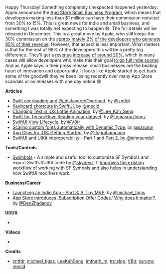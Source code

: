 Happy Thursday! Something completely unexpected happened yesterday: Apple announced the [App Store Small Business Program](https://www.apple.com/newsroom/2020/11/apple-announces-app-store-small-business-program/), which means that developers making less than $1 million can have their commission reduced from 30% to 15%. This is great news for indie and small business, and something I was totally not expecting to happen 😅. The full details will be released in December. This is a great move by Apple, who still keeps the 30% commission on the [approximately 2% of the developers who generate 95% of their revenue](https://twitter.com/jacknicas/status/1329025297082150912). However, that aspect is less important. What matters is that for the rest of 98% of the developers this will be a pretty big difference. They'll get a [revenue increase of around 20%](https://twitter.com/jamesthomson/status/1329021493813145601), which in many cases will allow developers who make this their goal [to go full indie sooner](https://twitter.com/halidecamera/status/1329099299175600136). And as Apple says in their press release, small businesses are the beating heart of innovation and opportunity. It looks like Apple started to get back some of the goodwill they've been losing recently over many App Store scandals or os releases with one day notice 😄 

**Articles**

* [Swift overloading and @_disfavoredOverload](https://fivestars.blog/swift/disfavoredOverload.html), by [@zntfdr](https://twitter.com/zntfdr)
* [Keyboard shortcuts in SwiftUI](https://swiftwithmajid.com/2020/11/17/keyboard-shortcuts-in-swiftui/), by [@mecid](https://twitter.com/mecid)
* [Changing Text in iOS Lottie Animation](https://swiftsenpai.com/development/lottie-text-provider/), by [@Lee_Kah_Seng](https://twitter.com/Lee_Kah_Seng)
* [Swift for TensorFlow: Reading your dataset](https://www.47deg.com/blog/swift-for-tensorflow-reading-dataset/), by [@tomasruizlopez](https://twitter.com/tomasruizlopez)
* [SwiftUI View Lifecycle](https://www.vadimbulavin.com/swiftui-view-lifecycle/), by [@V8tr](https://twitter.com/V8tr)
* [Scaling custom fonts automatically with Dynamic Type](https://sarunw.com/posts/scaling-custom-fonts-automatically-with-dynamic-type/), by [@sarunw](https://twitter.com/sarunw)
* [App Clips for iOS: Getting Started](https://www.raywenderlich.com/14455571-app-clips-for-ios-getting-started), by [@itsgrahamconn](https://twitter.com/itsgrahamconn)
* SwiftUI and UIKit interoperability - [Part 1](https://www.swiftbysundell.com/articles/swiftui-and-uikit-interoperability-part-1/) and [Part 2](https://www.swiftbysundell.com/articles/swiftui-and-uikit-interoperability-part-2/), by [@johnsundell](https://twitter.com/johnsundell)

**Tools/Controls**

* [Swimbols](https://apps.apple.com/app/id1525226399?platform=mac) - A simple and useful tool to customize SF Symbols and export SwiftUI/UIKit code by [@skydevz](https://twitter.com/skydevz). It [improves the existing workflow](https://medium.com/@imthathullah/re-imagining-sf-symbols-into-xcode-c2ebf92550d9?source=friends_link&sk=37af3872b7c89945bc67c9164c830340) of working with SF Symbols and also helps in [understanding](https://medium.com/better-programming/understanding-swiftui-modifiers-83ebfbc3f94?source=friends_link&sk=4f04d658f89fa814d766a4e056999d58) how SwiftUI modifiers work.

**Business/Career**

* [Launching an Indie App - Part 3: A Tiny MVP](https://heyimakeapps.com/blog/launching-an-indie-app-part-3-a-tiny-mvp), by [@michael_tigas](https://twitter.com/michael_tigas)
* [App Store introduces ‘Subscription Offer Codes.’ Why does it matter?](https://denzhadanov.com/app-store-introduces-subscription-offer-codes-why-does-it-matter-ae755754653b), by [@DenZhadanov](https://twitter.com/DenZhadanov)

**UI/UX**

* 

**Videos**

* 

**Credits**

* [zntfdr](https://github.com/zntfdr), [michael_tigas](https://github.com/teeeeeegz), [LeeKahSeng](https://github.com/LeeKahSeng), [imthath_m](https://github.com/imthath-m), [truizlop](https://github.com/truizlop), [V8tr](https://github.com/V8tr), [sarunw](https://github.com/sarunw), [mecid](https://github.com/mecid)
